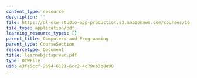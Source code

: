 ```yaml
---
content_type: resource
description: ''
file: https://ol-ocw-studio-app-production.s3.amazonaws.com/courses/16-01-unified-engineering-i-ii-iii-iv-fall-2005-spring-2006/e3fe5ccf269461216cc24c79eb3b8a90_learnobjctsprver.pdf
file_type: application/pdf
learning_resource_types: []
parent_title: Computers and Programming
parent_type: CourseSection
resourcetype: Document
title: learnobjctsprver.pdf
type: OCWFile
uid: e3fe5ccf-2694-6121-6cc2-4c79eb3b8a90
---
```

